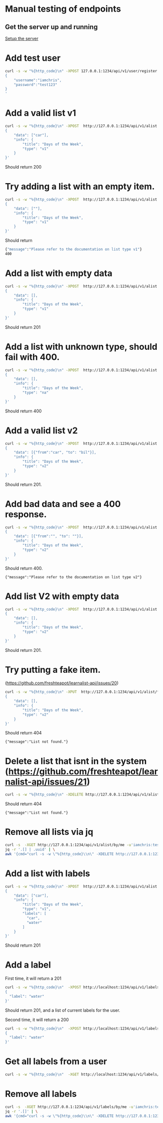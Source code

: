 # Manual testing of endpoints
## Get the server up and running

[Setup the server](./install-server-for-dev.md)

# Add test user
```sh
curl -s -w "%{http_code}\n" -XPOST 127.0.0.1:1234/api/v1/user/register -d'
{
    "username":"iamchris",
    "password":"test123"
}
'
```

# Add a valid list v1
```sh
curl -s -w "%{http_code}\n" -XPOST  http://127.0.0.1:1234/api/v1/alist -u'iamchris:test123' -d'
{
    "data": ["car"],
    "info": {
        "title": "Days of the Week",
        "type": "v1"
    }
}'
```
Should return 200


# Try adding a list with an empty item.
```sh
curl -s -w "%{http_code}\n" -XPOST  http://127.0.0.1:1234/api/v1/alist -u'iamchris:test123' -d'
{
    "data": [""],
    "info": {
        "title": "Days of the Week",
        "type": "v1"
    }
}'
```
Should return
```sh
{"message":"Please refer to the documentation on list type v1"}
400
```

# Add a list with empty data
```sh
curl -s -w "%{http_code}\n" -XPOST  http://127.0.0.1:1234/api/v1/alist -u'iamchris:test123' -d'
{
    "data": [],
    "info": {
        "title": "Days of the Week",
        "type": "v1"
    }
}'
```
Should return 201


# Add a list with unknown type, should fail with 400.
```sh
curl -s -w "%{http_code}\n" -XPOST  http://127.0.0.1:1234/api/v1/alist -u'iamchris:test123' -d'
{
    "data": [],
    "info": {
        "title": "Days of the Week",
        "type": "na"
    }
}'
```
Should return 400


# Add a valid list v2
```sh
curl -s -w "%{http_code}\n" -XPOST  http://127.0.0.1:1234/api/v1/alist -u'iamchris:test123' -d'
{
    "data": [{"from":"car", "to": "bil"}],
    "info": {
        "title": "Days of the Week",
        "type": "v2"
    }
}'
```
Should return 201.


# Add bad data and see a 400 response.
```sh
curl -s -w "%{http_code}\n" -XPOST  http://127.0.0.1:1234/api/v1/alist -u'iamchris:test123' -d'
{
    "data": [{"from":"", "to": ""}],
    "info": {
        "title": "Days of the Week",
        "type": "v2"
    }
}'
```
Should return 400.
```
{"message":"Please refer to the documentation on list type v2"}
```


# Add list V2 with empty data
```sh
curl -s -w "%{http_code}\n" -XPOST  http://127.0.0.1:1234/api/v1/alist -u'iamchris:test123' -d'
{
    "data": [],
    "info": {
        "title": "Days of the Week",
        "type": "v2"
    }
}'
```
Should return 201.

# Try putting a fake item.
(https://github.com/freshteapot/learnalist-api/issues/20)
```sh
curl -s -w "%{http_code}\n" -XPUT  http://127.0.0.1:1234/api/v1/alist/fakeuuid123 -u'iamchris:test123' -d'
{
    "data": [],
    "info": {
        "title": "Days of the Week",
        "type": "v2"
    }
}'
```
Should return 404
```
{"message":"List not found."}
```

# Delete a list that isnt in the system (https://github.com/freshteapot/learnalist-api/issues/21)
```sh
curl -s -w "%{http_code}\n" -XDELETE http://127.0.0.1:1234/api/v1/alist/fakeuuid123 -u'iamchris:test123'
```
Should return 404
```
{"message":"List not found."}
```

# Remove all lists via jq
```sh
curl -s  -XGET http://127.0.0.1:1234/api/v1/alist/by/me -u'iamchris:test123' | \
jq -r '.[] | .uuid' | \
awk '{cmd="curl -s -w \"%{http_code}\\n\" -XDELETE http://127.0.0.1:1234/api/v1/alist/"$1" -u'iamchris:test123'";print(cmd);system(cmd)}'
```

# Add a list with labels
```sh
curl -s -w "%{http_code}\n" -XPOST  http://127.0.0.1:1234/api/v1/alist -u'iamchris:test123' -d'
{
    "data": ["car"],
    "info": {
        "title": "Days of the Week",
        "type": "v1",
        "labels": [
          "car",
          "water"
        ]
    }
}'
```
Should return 201


# Add a label
First time, it will return a 201
```sh
curl -s -w "%{http_code}\n"  -XPOST http://localhost:1234/api/v1/labels -uiamchris:test123 -d'
{
  "label": "water"
}'
```
Should return 201, and a list of current labels for the user.


Second time, it will return a 200
```sh
curl -s -w "%{http_code}\n"  -XPOST http://localhost:1234/api/v1/labels -uiamchris:test123 -d'
{
  "label": "water"
}'
```

# Get all labels from a user
```sh
curl -s -w "%{http_code}\n"  -XGET http://localhost:1234/api/v1/labels/by/me -u'iamchris:test123'
```

# Remove all labels
```sh
curl -s  -XGET http://127.0.0.1:1234/api/v1/labels/by/me -u'iamchris:test123' | \
jq -r '.[]' | \
awk '{cmd="curl -s -w \"%{http_code}\\n\" -XDELETE http://127.0.0.1:1234/api/v1/labels/"$1" -u'iamchris:test123'";print(cmd);system(cmd)}'
```
